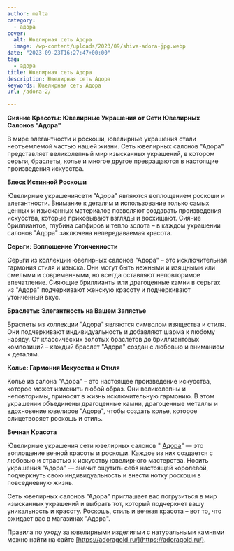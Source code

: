 ```yaml
---
author: malta
category:
  - адора
cover:
  alt: Ювелирная сеть Адора
  image: /wp-content/uploads/2023/09/shiva-adora-jpg.webp
date: "2023-09-23T16:27:47+00:00"
tag:
  - адора
title: Ювелирная сеть Адора
description: Ювелирная сеть Адора
keywords: Ювелирная сеть Адора
url: /adora-2/

---
```

**Сияние Красоты: Ювелирные Украшения от Сети Ювелирных Салонов "Адора"**

В мире элегантности и роскоши, ювелирные украшения стали неотъемлемой частью нашей жизни. Сеть ювелирных салонов "Адора" представляет великолепный мир изысканных украшений, в котором серьги, браслеты, колье и многое другое превращаются в настоящие произведения искусства.

**Блеск Истинной Роскоши**

Ювелирные украшениясети "Адора" являются воплощением роскоши и элегантности. Внимание к деталям и использование только самых ценных и изысканных материалов позволяют создавать произведения искусства, которые приковывают взгляды и восхищают. Сияние бриллиантов, глубина сапфиров и тепло золота – в каждом украшении салонов "Адора" заключена непередаваемая красота.

**Серьги: Воплощение Утонченности**

Серьги из коллекции ювелирных салонов "Адора" – это исключительная гармония стиля и изыска. Они могут быть нежными и изящными или смелыми и современными, но всегда оставляют неповторимое впечатление. Сияющие бриллианты или драгоценные камни в серьгах из "Адора" подчеркивают женскую красоту и подчеркивают утонченный вкус.

**Браслеты: Элегантность на Вашем Запястье**

Браслеты из коллекции "Адора" являются символом изящества и стиля. Они подчеркивают индивидуальность и добавляют шарма к любому наряду. От классических золотых браслетов до бриллиантовых композиций – каждый браслет "Адора" создан с любовью и вниманием к деталям.

**Колье: Гармония Искусства и Стиля**

Колье из салона "Адора" – это настоящее произведение искусства, которое может изменить любой образ. Они великолепны и неповторимы, приносят в жизнь исключительную гармонию. В этом украшении объединены драгоценные камни, драгоценные металлы и вдохновение ювелиров "Адора", чтобы создать колье, которое олицетворяет роскошь и стиль.

**Вечная Красота**

Ювелирные украшения сети ювелирных салонов " [Адора](https://yuvelirnyj.ru/magazin/adora/)" — это воплощение вечной красоты и роскоши. Каждое из них создается с любовью и страстью к искусству ювелирного мастерства. Носить украшения "Адора" — значит ощутить себя настоящей королевой, подчеркнуть свою индивидуальность и внести нотку роскоши в повседневную жизнь.

Сеть ювелирных салонов "Адора" приглашает вас погрузиться в мир изысканных украшений и выбрать тот, который подчеркнет вашу уникальность и красоту. Роскошь, стиль и вечная красота – вот то, что ожидает вас в магазинах "Адора".

Правила по уходу за ювелирными изделиями с натуральными камнями можно найти на сайте [https://adoragold.ru/](https://adoragold.ru/).
